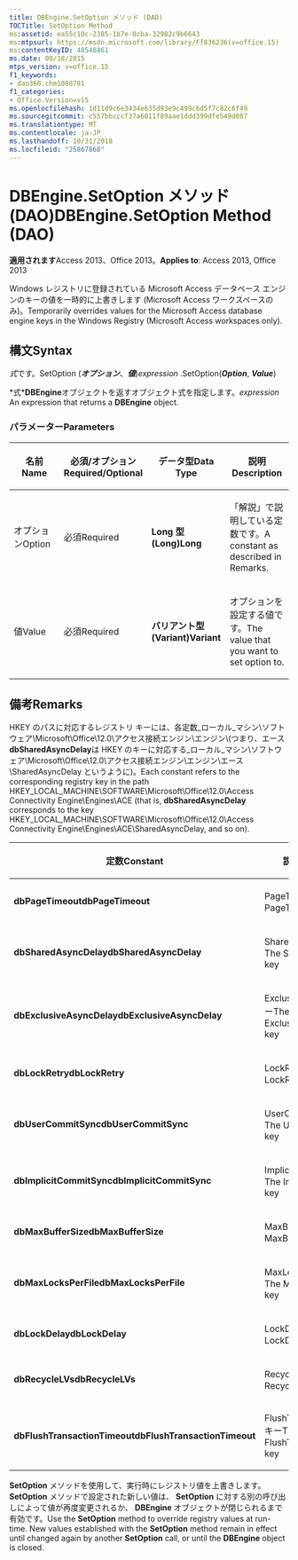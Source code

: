 ```yaml
---
title: DBEngine.SetOption メソッド (DAO)
TOCTitle: SetOption Method
ms:assetid: ea55c10c-2385-1b7e-0cba-32982c9b6643
ms:mtpsurl: https://msdn.microsoft.com/library/Ff836236(v=office.15)
ms:contentKeyID: 48548461
ms.date: 09/18/2015
mtps_version: v=office.15
f1_keywords:
- dao360.chm1088781
f1_categories:
- Office.Version=v15
ms.openlocfilehash: 1d11d9c6e3434e635d93e9c499c6d5f7c82c6f49
ms.sourcegitcommit: c557bbcccf37a6011f89aae1ddd399dfe549d087
ms.translationtype: MT
ms.contentlocale: ja-JP
ms.lasthandoff: 10/31/2018
ms.locfileid: "25867868"
---
```

# <a name="dbenginesetoption-method-dao"></a><span data-ttu-id="a8257-102">DBEngine.SetOption メソッド (DAO)</span><span class="sxs-lookup"><span data-stu-id="a8257-102">DBEngine.SetOption Method (DAO)</span></span>


<span data-ttu-id="a8257-103">**適用されます**Access 2013、Office 2013。</span><span class="sxs-lookup"><span data-stu-id="a8257-103">**Applies to**: Access 2013, Office 2013</span></span>

<span data-ttu-id="a8257-104">Windows レジストリに登録されている Microsoft Access データベース エンジンのキーの値を一時的に上書きします (Microsoft Access ワークスペースのみ)。</span><span class="sxs-lookup"><span data-stu-id="a8257-104">Temporarily overrides values for the Microsoft Access database engine keys in the Windows Registry (Microsoft Access workspaces only).</span></span>

## <a name="syntax"></a><span data-ttu-id="a8257-105">構文</span><span class="sxs-lookup"><span data-stu-id="a8257-105">Syntax</span></span>

<span data-ttu-id="a8257-106">*式*です。SetOption (***オプション***、***値***)</span><span class="sxs-lookup"><span data-stu-id="a8257-106">*expression* .SetOption(***Option***, ***Value***)</span></span>

<span data-ttu-id="a8257-107">\*式\***DBEngine**オブジェクトを返すオブジェクト式を指定します。</span><span class="sxs-lookup"><span data-stu-id="a8257-107">*expression* An expression that returns a **DBEngine** object.</span></span>

### <a name="parameters"></a><span data-ttu-id="a8257-108">パラメーター</span><span class="sxs-lookup"><span data-stu-id="a8257-108">Parameters</span></span>

<table>
<colgroup>
<col style="width: 25%" />
<col style="width: 25%" />
<col style="width: 25%" />
<col style="width: 25%" />
</colgroup>
<thead>
<tr class="header">
<th><p><span data-ttu-id="a8257-109">名前</span><span class="sxs-lookup"><span data-stu-id="a8257-109">Name</span></span></p></th>
<th><p><span data-ttu-id="a8257-110">必須/オプション</span><span class="sxs-lookup"><span data-stu-id="a8257-110">Required/Optional</span></span></p></th>
<th><p><span data-ttu-id="a8257-111">データ型</span><span class="sxs-lookup"><span data-stu-id="a8257-111">Data Type</span></span></p></th>
<th><p><span data-ttu-id="a8257-112">説明</span><span class="sxs-lookup"><span data-stu-id="a8257-112">Description</span></span></p></th>
</tr>
</thead>
<tbody>
<tr class="odd">
<td><p><span data-ttu-id="a8257-113">オプション</span><span class="sxs-lookup"><span data-stu-id="a8257-113">Option</span></span></p></td>
<td><p><span data-ttu-id="a8257-114">必須</span><span class="sxs-lookup"><span data-stu-id="a8257-114">Required</span></span></p></td>
<td><p><span data-ttu-id="a8257-115"><strong>Long 型 (Long)</strong></span><span class="sxs-lookup"><span data-stu-id="a8257-115"><strong>Long</strong></span></span></p></td>
<td><p><span data-ttu-id="a8257-116">「解説」で説明している定数です。</span><span class="sxs-lookup"><span data-stu-id="a8257-116">A constant as described in Remarks.</span></span></p></td>
</tr>
<tr class="even">
<td><p><span data-ttu-id="a8257-117">値</span><span class="sxs-lookup"><span data-stu-id="a8257-117">Value</span></span></p></td>
<td><p><span data-ttu-id="a8257-118">必須</span><span class="sxs-lookup"><span data-stu-id="a8257-118">Required</span></span></p></td>
<td><p><span data-ttu-id="a8257-119"><strong>バリアント型 (Variant)</strong></span><span class="sxs-lookup"><span data-stu-id="a8257-119"><strong>Variant</strong></span></span></p></td>
<td><p><span data-ttu-id="a8257-120">オプションを設定する値です。</span><span class="sxs-lookup"><span data-stu-id="a8257-120">The value that you want to set option to.</span></span></p></td>
</tr>
</tbody>
</table>


## <a name="remarks"></a><span data-ttu-id="a8257-121">備考</span><span class="sxs-lookup"><span data-stu-id="a8257-121">Remarks</span></span>

<span data-ttu-id="a8257-122">HKEY のパスに対応するレジストリ キーには、各定数\_ローカル\_マシン\\ソフトウェア\\Microsoft\\Office\\12.0\\アクセス接続エンジン\\エンジン\\(つまり、エース**dbSharedAsyncDelay**は HKEY のキーに対応する\_ローカル\_マシン\\ソフトウェア\\Microsoft\\Office\\12.0\\アクセス接続エンジン\\エンジン\\エース\\SharedAsyncDelay というように)。</span><span class="sxs-lookup"><span data-stu-id="a8257-122">Each constant refers to the corresponding registry key in the path HKEY\_LOCAL\_MACHINE\\SOFTWARE\\Microsoft\\Office\\12.0\\Access Connectivity Engine\\Engines\\ACE (that is, **dbSharedAsyncDelay** corresponds to the key HKEY\_LOCAL\_MACHINE\\SOFTWARE\\Microsoft\\Office\\12.0\\Access Connectivity Engine\\Engines\\ACE\\SharedAsyncDelay, and so on).</span></span>

<table>
<colgroup>
<col style="width: 50%" />
<col style="width: 50%" />
</colgroup>
<thead>
<tr class="header">
<th><p><span data-ttu-id="a8257-123">定数</span><span class="sxs-lookup"><span data-stu-id="a8257-123">Constant</span></span></p></th>
<th><p><span data-ttu-id="a8257-124">説明</span><span class="sxs-lookup"><span data-stu-id="a8257-124">Description</span></span></p></th>
</tr>
</thead>
<tbody>
<tr class="odd">
<td><p><span data-ttu-id="a8257-125"><strong>dbPageTimeout</strong></span><span class="sxs-lookup"><span data-stu-id="a8257-125"><strong>dbPageTimeout</strong></span></span></p></td>
<td><p><span data-ttu-id="a8257-126">PageTimeout キー</span><span class="sxs-lookup"><span data-stu-id="a8257-126">The PageTimeout key</span></span></p></td>
</tr>
<tr class="even">
<td><p><span data-ttu-id="a8257-127"><strong>dbSharedAsyncDelay</strong></span><span class="sxs-lookup"><span data-stu-id="a8257-127"><strong>dbSharedAsyncDelay</strong></span></span></p></td>
<td><p><span data-ttu-id="a8257-128">SharedAsyncDelay キー</span><span class="sxs-lookup"><span data-stu-id="a8257-128">The SharedAsyncDelay key</span></span></p></td>
</tr>
<tr class="odd">
<td><p><span data-ttu-id="a8257-129"><strong>dbExclusiveAsyncDelay</strong></span><span class="sxs-lookup"><span data-stu-id="a8257-129"><strong>dbExclusiveAsyncDelay</strong></span></span></p></td>
<td><p><span data-ttu-id="a8257-130">ExclusiveAsyncDelay キー</span><span class="sxs-lookup"><span data-stu-id="a8257-130">The ExclusiveAsyncDelay key</span></span></p></td>
</tr>
<tr class="even">
<td><p><span data-ttu-id="a8257-131"><strong>dbLockRetry</strong></span><span class="sxs-lookup"><span data-stu-id="a8257-131"><strong>dbLockRetry</strong></span></span></p></td>
<td><p><span data-ttu-id="a8257-132">LockRetry キー</span><span class="sxs-lookup"><span data-stu-id="a8257-132">The LockRetry key</span></span></p></td>
</tr>
<tr class="odd">
<td><p><span data-ttu-id="a8257-133"><strong>dbUserCommitSync</strong></span><span class="sxs-lookup"><span data-stu-id="a8257-133"><strong>dbUserCommitSync</strong></span></span></p></td>
<td><p><span data-ttu-id="a8257-134">UserCommitSync キー</span><span class="sxs-lookup"><span data-stu-id="a8257-134">The UserCommitSync key</span></span></p></td>
</tr>
<tr class="even">
<td><p><span data-ttu-id="a8257-135"><strong>dbImplicitCommitSync</strong></span><span class="sxs-lookup"><span data-stu-id="a8257-135"><strong>dbImplicitCommitSync</strong></span></span></p></td>
<td><p><span data-ttu-id="a8257-136">ImplicitCommitSync キー</span><span class="sxs-lookup"><span data-stu-id="a8257-136">The ImplicitCommitSync key</span></span></p></td>
</tr>
<tr class="odd">
<td><p><span data-ttu-id="a8257-137"><strong>dbMaxBufferSize</strong></span><span class="sxs-lookup"><span data-stu-id="a8257-137"><strong>dbMaxBufferSize</strong></span></span></p></td>
<td><p><span data-ttu-id="a8257-138">MaxBufferSize キー</span><span class="sxs-lookup"><span data-stu-id="a8257-138">The MaxBufferSize key</span></span></p></td>
</tr>
<tr class="even">
<td><p><span data-ttu-id="a8257-139"><strong>dbMaxLocksPerFile</strong></span><span class="sxs-lookup"><span data-stu-id="a8257-139"><strong>dbMaxLocksPerFile</strong></span></span></p></td>
<td><p><span data-ttu-id="a8257-140">MaxLocksPerFile キー</span><span class="sxs-lookup"><span data-stu-id="a8257-140">The MaxLocksPerFile key</span></span></p></td>
</tr>
<tr class="odd">
<td><p><span data-ttu-id="a8257-141"><strong>dbLockDelay</strong></span><span class="sxs-lookup"><span data-stu-id="a8257-141"><strong>dbLockDelay</strong></span></span></p></td>
<td><p><span data-ttu-id="a8257-142">LockDelay キー</span><span class="sxs-lookup"><span data-stu-id="a8257-142">The LockDelay key</span></span></p></td>
</tr>
<tr class="even">
<td><p><span data-ttu-id="a8257-143"><strong>dbRecycleLVs</strong></span><span class="sxs-lookup"><span data-stu-id="a8257-143"><strong>dbRecycleLVs</strong></span></span></p></td>
<td><p><span data-ttu-id="a8257-144">RecycleLVs キー</span><span class="sxs-lookup"><span data-stu-id="a8257-144">The RecycleLVs key</span></span></p></td>
</tr>
<tr class="odd">
<td><p><span data-ttu-id="a8257-145"><strong>dbFlushTransactionTimeout</strong></span><span class="sxs-lookup"><span data-stu-id="a8257-145"><strong>dbFlushTransactionTimeout</strong></span></span></p></td>
<td><p><span data-ttu-id="a8257-146">FlushTransactionTimeout キー</span><span class="sxs-lookup"><span data-stu-id="a8257-146">The FlushTransactionTimeout key</span></span></p></td>
</tr>
</tbody>
</table>


<span data-ttu-id="a8257-p101">**SetOption** メソッドを使用して、実行時にレジストリ値を上書きします。 **SetOption** メソッドで設定された新しい値は、 **SetOption** に対する別の呼び出しによって値が再度変更されるか、 **DBEngine** オブジェクトが閉じられるまで有効です。</span><span class="sxs-lookup"><span data-stu-id="a8257-p101">Use the **SetOption** method to override registry values at run-time. New values established with the **SetOption** method remain in effect until changed again by another **SetOption** call, or until the **DBEngine** object is closed.</span></span>

